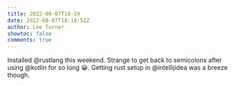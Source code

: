 ```yaml
---
title: 2022-08-07T18-19
date: 2022-08-07T18:19:52Z
author: Lee Turner
showtoc: false
comments: true
---
```


Installed @rustlang this weekend.  Strange to get back to semicolons after using @kotlin for so long 😀.  Getting rust setup in @intellijidea was a breeze though.

